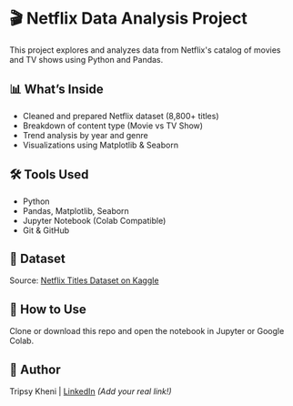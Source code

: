 # 🎬 Netflix Data Analysis Project

This project explores and analyzes data from Netflix's catalog of movies and TV shows using Python and Pandas.

## 📊 What’s Inside
- Cleaned and prepared Netflix dataset (8,800+ titles)
- Breakdown of content type (Movie vs TV Show)
- Trend analysis by year and genre
- Visualizations using Matplotlib & Seaborn

## 🛠️ Tools Used
- Python
- Pandas, Matplotlib, Seaborn
- Jupyter Notebook (Colab Compatible)
- Git & GitHub

## 📁 Dataset
Source: [Netflix Titles Dataset on Kaggle](https://www.kaggle.com/datasets/shivamb/netflix-shows)

## 🚀 How to Use
Clone or download this repo and open the notebook in Jupyter or Google Colab.

## 🔗 Author
Tripsy Kheni | [LinkedIn](https://linkedin.com) *(Add your real link!)*

